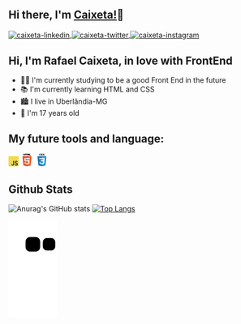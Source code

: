 ## Hi there, I'm [Caixeta!]()👋

<a href="https://www.linkedin.com/in/rafael-caixeta-05402b217/" target="_blank">
<img align="center" alt="caixeta-linkedin" height="30" width="25" src="https://www.logo.wine/a/logo/LinkedIn/LinkedIn-Icon-Logo.wine.svg" style="max-width:100%;">
</a>
<a href="https://twitter.com/caixetadev" target="_blank">
<img align="center" alt="caixeta-twitter" height="20" width="25" src="https://raw.githubusercontent.com/anuraghazra/anuraghazra/master/assets/twitter.svg" style="max-width:100%;">
</a>
<a href="https://www.instagram.com/omg_its_caixeta/" target="_blank">
<img align="center" alt="caixeta-instagram" height="40" width="25" src="https://www.logo.wine/a/logo/Instagram/Instagram-Logo.wine.svg" style="max-width:100%;">
</a>

## Hi, I'm Rafael Caixeta, in love with FrontEnd
- 👨‍🎓 I'm currently studying to be a good Front End in the future
- 📚 I'm currently learning HTML and CSS
- 🏙 I live in Uberlândia-MG
- 👦 I'm 17 years old

## My future tools and language:
<code><img height="20" src="https://raw.githubusercontent.com/github/explore/80688e429a7d4ef2fca1e82350fe8e3517d3494d/topics/javascript/javascript.png" alt="Javascript"/></code>
<code><img height="25" src="https://raw.githubusercontent.com/github/explore/80688e429a7d4ef2fca1e82350fe8e3517d3494d/topics/html/html.png" alt="HTML5"/></code>
<code><img height="25" src="https://raw.githubusercontent.com/github/explore/80688e429a7d4ef2fca1e82350fe8e3517d3494d/topics/css/css.png" alt="CSS"/></code>


## Github Stats
![Anurag's GitHub stats](https://github-readme-stats.vercel.app/api?username=Caixetadev&show_icons=true&theme=dracula)
[![Top Langs](https://github-readme-stats.vercel.app/api/top-langs/?username=Caixetadev&layout=compact&theme=dracula)](https://github.com/anuraghazra/github-readme-stats)


  ![Snake animation](https://github.com/rafaballerini/rafaballerini/blob/output/github-contribution-grid-snake.svg)
 
</div>
